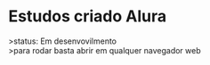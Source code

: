 <h1>Estudos criado Alura</h1>
>status: Em desenvovilmento<br>
>para rodar basta abrir em qualquer navegador web
